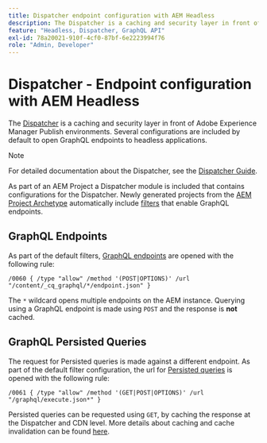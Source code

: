 ```yaml
---
title: Dispatcher endpoint configuration with AEM Headless
description: The Dispatcher is a caching and security layer in front of Adobe Experience Manager Publish environments. Several configurations are used to open GraphQL endpoints to headless applications.
feature: "Headless, Dispatcher, GraphQL API"
exl-id: 78a20021-910f-4cf0-87bf-6e2223994f76
role: "Admin, Developer"
---
```


# Dispatcher - Endpoint configuration with AEM Headless

The [Dispatcher](https://experienceleague.adobe.com/docs/experience-manager-dispatcher/using/dispatcher.html) is a caching and security layer in front of Adobe Experience Manager Publish environments. Several configurations are included by default to open GraphQL endpoints to headless applications.

>[!NOTE]
>
>For detailed documentation about the Dispatcher, see the [Dispatcher Guide](https://experienceleague.adobe.com/docs/experience-manager-dispatcher/using/dispatcher.html).

As part of an AEM Project a Dispatcher module is included that contains configurations for the Dispatcher. Newly generated projects from the [AEM Project Archetype](https://github.com/adobe/aem-project-archetype) automatically include [filters](https://experienceleague.adobe.com/docs/experience-manager-dispatcher/using/configuring/dispatcher-configuration.html?#defining-a-filter) that enable GraphQL endpoints.

## GraphQL Endpoints

As part of the default filters, [GraphQL endpoints](/help/headless/graphql-api/graphql-endpoint.md) are opened with the following rule:

```
/0060 { /type "allow" /method '(POST|OPTIONS)' /url "/content/_cq_graphql/*/endpoint.json" }
```

The `*` wildcard opens multiple endpoints on the AEM instance. Querying using a GraphQL endpoint is made using `POST` and the response is **not** cached.

## GraphQL Persisted Queries

The request for Persisted queries is made against a different endpoint. As part of the default filter configuration, the url for [Persisted queries](/help/headless/graphql-api/persisted-queries.md) is opened with the following rule:

```
/0061 { /type "allow" /method '(GET|POST|OPTIONS)' /url "/graphql/execute.json*" }
```

Persisted queries can be requested using `GET`, by caching the response at the Dispatcher and CDN level. More details about caching and cache invalidation can be found [here](/help/implementing/dispatcher/caching.md).
